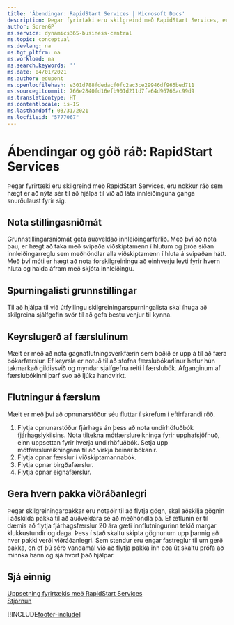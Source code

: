 ```yaml
---
title: 'Ábendingar: RapidStart Services | Microsoft Docs'
description: Þegar fyrirtæki eru skilgreind með RapidStart Services, eru nokkur ráð sem hægt er að nýta sér til að hjálpa til við að láta innleiðinguna ganga snurðulaust fyrir sig.
author: SorenGP
ms.service: dynamics365-business-central
ms.topic: conceptual
ms.devlang: na
ms.tgt_pltfrm: na
ms.workload: na
ms.search.keywords: ''
ms.date: 04/01/2021
ms.author: edupont
ms.openlocfilehash: e301d788fdedacf0fc2ac3ce29946df965bed711
ms.sourcegitcommit: 766e2840fd16efb901d211d7fa64d96766ac99d9
ms.translationtype: HT
ms.contentlocale: is-IS
ms.lasthandoff: 03/31/2021
ms.locfileid: "5777067"
---
```

# <a name="tips-and-tricks-rapidstart-services"></a>Ábendingar og góð ráð: RapidStart Services

Þegar fyrirtæki eru skilgreind með RapidStart Services, eru nokkur ráð sem hægt er að nýta sér til að hjálpa til við að láta innleiðinguna ganga snurðulaust fyrir sig.  

## <a name="take-advantage-of-configuration-templates"></a>Nota stillingasniðmát

Grunnstillingarsniðmát geta auðveldað innleiðingarferlið. Með því að nota þau, er hægt að taka með svipaða viðskiptamenn í hlutum og þróa síðan innleiðingarreglu sem meðhöndlar alla viðskiptamenn í hluta á svipaðan hátt. Með því móti er hægt að nota forskilgreiningu að einhverju leyti fyrir hvern hluta og halda áfram með skjóta innleiðingu.  

## <a name="configuration-questionnaires"></a>Spurningalisti grunnstillingar

Til að hjálpa til við útfyllingu skilgreiningarspurningalista skal íhuga að skilgreina sjálfgefin svör til að gefa bestu venjur til kynna.  

## <a name="batch-creation-of-journal-lines"></a>Keyrslugerð af færslulínum

Mælt er með að nota gagnaflutningsverkfærin sem boðið er upp á til að færa bókarfærslur. Ef keyrsla er notuð til að stofna færslubókarlínur hefur hún takmarkað gildissvið og myndar sjálfgefna reiti í færslubók. Afganginum af færslubókinni þarf svo að ljúka handvirkt.  

## <a name="migrating-transactions"></a>Flutningur á færslum

Mælt er með því að opnunarstöður séu fluttar í skrefum í eftirfarandi röð. <!--Be aware that you cannot insert ledger entries directly. Instead you must use journals to post the journal lines-->

1. Flytja opnunarstöður fjárhags án þess að nota undirhöfuðbók fjárhagslykilsins. Nota tiltekna mótfærslureikninga fyrir upphafsjöfnuð, einn uppsettan fyrir hverja undirhöfuðbók. Setja upp mótfærslureikningana til að virkja beinar bókanir.  
2. Flytja opnar færslur í viðskiptamannabók.  <!--work on these-->
3. Flytja opnar birgðafærslur.  
4. Flytja opnar eignafærslur.  

## <a name="make-each-package-manageable"></a>Gera hvern pakka viðráðanlegri

Þegar skilgreiningarpakkar eru notaðir til að flytja gögn, skal aðskilja gögnin í aðskilda pakka til að auðveldara sé að meðhöndla þá. Ef ætlunin er til dæmis að flytja fjárhagsfærslur 20 ára gæti innflutningurinn tekið margar klukkustundir og daga. Þess í stað skaltu skipta gögnunum upp þannig að hver pakki verði viðráðanlegri. Sem stendur eru engar fastreglur til um gerð pakka, en ef þú sérð vandamál við að flytja pakka inn eða út skaltu prófa að minnka hann og sjá hvort það hjálpar.  

## <a name="see-also"></a>Sjá einnig

[Uppsetning fyrirtækis með RapidStart Services](admin-set-up-a-company-with-rapidstart.md)  
[Stjórnun](admin-setup-and-administration.md)  


[!INCLUDE[footer-include](includes/footer-banner.md)]